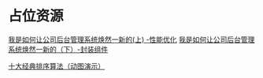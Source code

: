 # 占位资源
[我是如何让公司后台管理系统焕然一新的(上) -性能优化](https://juejin.cn/post/6844903789388890119)
[我是如何让公司后台管理系统焕然一新的（下）-封装组件](https://juejin.cn/post/6844903789388890126)

[十大经典排序算法（动图演示）](https://www.cnblogs.com/onepixel/articles/7674659.html)



